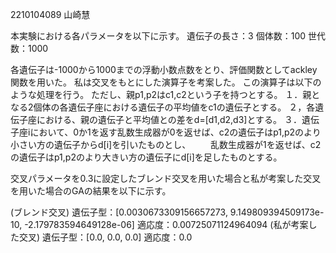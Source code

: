 2210104089 山崎慧

本実験における各パラメータを以下に示す。
遺伝子の長さ：3
個体数：100
世代数：1000

各遺伝子は-1000から1000までの浮動小数点数をとり、評価関数としてackley関数を用いた。
私は交叉をもとにした演算子を考案した。
この演算子は以下のような処理を行う。
ただし、親p1,p2はc1,c2という子を持つとする。
１．親となる2個体の各遺伝子座における遺伝子の平均値をc1の遺伝子とする。
２，各遺伝子座における、親の遺伝子と平均値との差をd=[d1,d2,d3]とする。
３．遺伝子座iにおいて、0か1を返す乱数生成器が0を返せば、c2の遺伝子はp1,p2のより小さい方の遺伝子からd[i]を引いたものとし、
　　乱数生成器が1を返せば、c2の遺伝子はp1,p2のより大きい方の遺伝子にd[i]を足したものとする。

交叉パラメータを0.3に設定したブレンド交叉を用いた場合と私が考案した交叉を用いた場合のGAの結果を以下に示す。

(ブレンド交叉)
遺伝子型：[0.0030673309156657273, 9.149809394509173e-10, -2.179783594649128e-06]
適応度：0.00725071124964094
(私が考案した交叉)
遺伝子型：[0.0, 0.0, 0.0]
適応度：0.0

